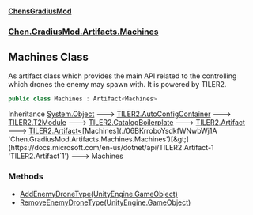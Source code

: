 
#### [ChensGradiusMod](./index 'index')

### [Chen.GradiusMod.Artifacts.Machines](./ayrCd5wE1fGIQOox6GFHYA 'Chen.GradiusMod.Artifacts.Machines')

## Machines Class
As artifact class which provides the main API related to the controlling which drones the enemy may spawn with. It is powered by TILER2.  
```csharp
public class Machines : Artifact<Machines>
```
Inheritance [System.Object](https://docs.microsoft.com/en-us/dotnet/api/System.Object 'System.Object') &#129106; [TILER2.AutoConfigContainer](https://docs.microsoft.com/en-us/dotnet/api/TILER2.AutoConfigContainer 'TILER2.AutoConfigContainer') &#129106; [TILER2.T2Module](https://docs.microsoft.com/en-us/dotnet/api/TILER2.T2Module 'TILER2.T2Module') &#129106; [TILER2.CatalogBoilerplate](https://docs.microsoft.com/en-us/dotnet/api/TILER2.CatalogBoilerplate 'TILER2.CatalogBoilerplate') &#129106; [TILER2.Artifact](https://docs.microsoft.com/en-us/dotnet/api/TILER2.Artifact 'TILER2.Artifact') &#129106; [TILER2.Artifact&lt;](https://docs.microsoft.com/en-us/dotnet/api/TILER2.Artifact-1 'TILER2.Artifact`1')[Machines](./06BKrroboYsdkfWNwbWj1A 'Chen.GradiusMod.Artifacts.Machines.Machines')[&gt;](https://docs.microsoft.com/en-us/dotnet/api/TILER2.Artifact-1 'TILER2.Artifact`1') &#129106; Machines  

### Methods
- [AddEnemyDroneType(UnityEngine.GameObject)](./j8jcK7419QqsdwhQReewCg 'Chen.GradiusMod.Artifacts.Machines.Machines.AddEnemyDroneType(UnityEngine.GameObject)')
- [RemoveEnemyDroneType(UnityEngine.GameObject)](./Jb22Pbm943Sl+FSDV7KCiA 'Chen.GradiusMod.Artifacts.Machines.Machines.RemoveEnemyDroneType(UnityEngine.GameObject)')
